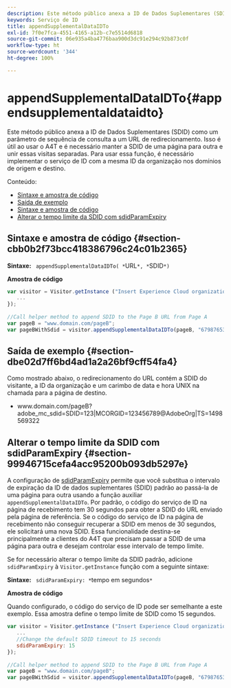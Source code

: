 ```yaml
---
description: Este método público anexa a ID de Dados Suplementares (SDID) como um parâmetro de sequência de consulta a um URL de redirecionamento. Isso é útil ao usar o A4T e é necessário manter a SDID de uma página para outra e unir essas visitas separadas. Para usar essa função, é necessário implementar o serviço de ID com a mesma ID da organização nos domínios de origem e destino.
keywords: Serviço de ID
title: appendSupplementalDataIDTo
exl-id: 7f0e7fca-4551-4165-a12b-c7e5514d6818
source-git-commit: 06e935a4ba4776baa900d3dc91e294c92b873c0f
workflow-type: ht
source-wordcount: '344'
ht-degree: 100%

---
```


# appendSupplementalDataIDTo{#appendsupplementaldataidto}

Este método público anexa a ID de Dados Suplementares (SDID) como um parâmetro de sequência de consulta a um URL de redirecionamento. Isso é útil ao usar o A4T e é necessário manter a SDID de uma página para outra e unir essas visitas separadas. Para usar essa função, é necessário implementar o serviço de ID com a mesma ID da organização nos domínios de origem e destino.

Conteúdo:

<ul class="simplelist"> 
 <li> <a href="../../library/get-set/appendsupplementaldataidto.md#section-cbb0b2f73bcc418386796c24c01b2365" format="dita" scope="local"> Sintaxe e amostra de código </a> </li> 
 <li> <a href="../../library/get-set/appendsupplementaldataidto.md#section-dbe02d7ff6bd4ad1a2a26bf9cff54fa4" format="dita" scope="local"> Saída de exemplo </a> </li> 
 <li> <a href="../../library/get-set/appendsupplementaldataidto.md#section-cbb0b2f73bcc418386796c24c01b2365" format="dita" scope="local"> Sintaxe e amostra de código </a> </li> 
 <li> <a href="../../library/get-set/appendsupplementaldataidto.md#section-99946715cefa4acc95200b093db5297e" format="dita" scope="local"> Alterar o tempo limite da SDID com sdidParamExpiry </a> </li> 
</ul>

## Sintaxe e amostra de código {#section-cbb0b2f73bcc418386796c24c01b2365}

**Sintaxe:** ` appendSupplementalDataIDTo( *`URL`*, *`SDID`*)`

**Amostra de código**

```js
var visitor = Visitor.getInstance ("Insert Experience Cloud organization ID here",{ 
   ... 
}); 
 
//Call helper method to append SDID to the Page B URL from Page A 
var pageB = "www.domain.com/pageB"; 
var pageBWithSdid = visitor.appendSupplementalDataIDTo(pageB, "67987653465787219");
```

## Saída de exemplo {#section-dbe02d7ff6bd4ad1a2a26bf9cff54fa4}

Como mostrado abaixo, o redirecionamento do URL contém a SDID do visitante, a ID da organização e um carimbo de data e hora UNIX na chamada para a página de destino.

<ul class="simplelist"> 
 <li> <span class="codeph"> www.domain.com/pageB?adobe_mc_sdid=SDID=123|MCORGID=123456789@AdobeOrg|TS=1498569322 </span> </li> 
</ul>

## Alterar o tempo limite da SDID com sdidParamExpiry {#section-99946715cefa4acc95200b093db5297e}

A configuração de [sdidParamExpiry](../../library/function-vars/sdidparamexpiry.md#reference-cef3fd03c43b4772b2422e220b40a458) permite que você substitua o intervalo de expiração da ID de dados suplementares (SDID) padrão ao passá-la de uma página para outra usando a função auxiliar `appendSupplementalDataIDTo`. Por padrão, o código do serviço de ID na página de recebimento tem 30 segundos para obter a SDID do URL enviado pela página de referência. Se o código do serviço de ID na página de recebimento não conseguir recuperar a SDID em menos de 30 segundos, ele solicitará uma nova SDID. Essa funcionalidade destina-se principalmente a clientes do A4T que precisam passar a SDID de uma página para outra e desejam controlar esse intervalo de tempo limite.

Se for necessário alterar o tempo limite da SDID padrão, adicione `sdidParamExpiry` à `Visitor.getInstance` função com a seguinte sintaxe:

**Sintaxe:** ` sdidParamExpiry: *`tempo em segundos`*`

**Amostra de código**

Quando configurado, o código do serviço de ID pode ser semelhante a este exemplo. Essa amostra define o tempo limite de SDID como 15 segundos.

```js
var visitor = Visitor.getInstance ("Insert Experience Cloud organization ID here",{ 
   ... 
   //Change the default SDID timeout to 15 seconds 
   sdidParamExpiry: 15 
}); 
 
//Call helper method to append SDID to the Page B URL from Page A 
var pageB = "www.domain.com/pageB"; 
var pageBWithSdid = visitor.appendSupplementalDataIDTo(pageB, "67987653465787219"); 
```
